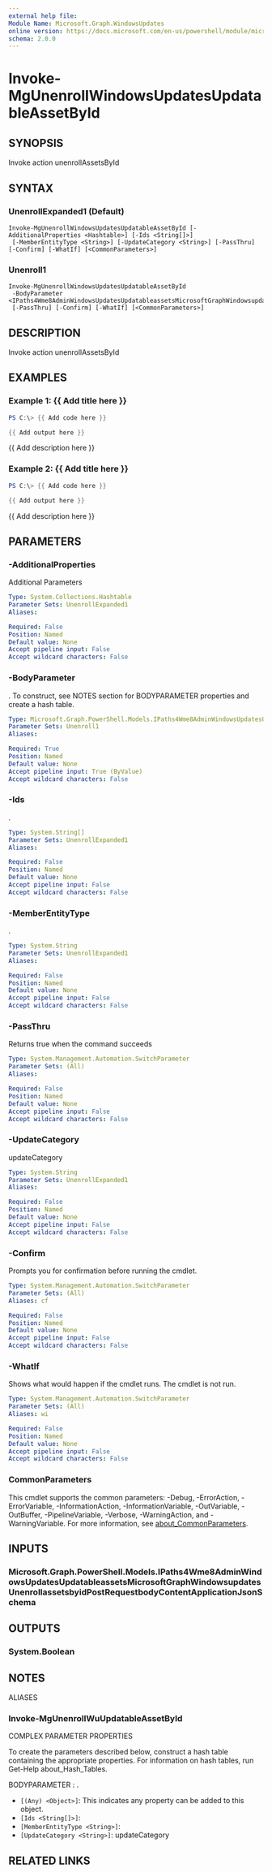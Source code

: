 ```yaml
---
external help file:
Module Name: Microsoft.Graph.WindowsUpdates
online version: https://docs.microsoft.com/en-us/powershell/module/microsoft.graph.windowsupdates/invoke-mgunenrollwindowsupdatesupdatableassetbyid
schema: 2.0.0
---
```


# Invoke-MgUnenrollWindowsUpdatesUpdatableAssetById

## SYNOPSIS
Invoke action unenrollAssetsById

## SYNTAX

### UnenrollExpanded1 (Default)
```
Invoke-MgUnenrollWindowsUpdatesUpdatableAssetById [-AdditionalProperties <Hashtable>] [-Ids <String[]>]
 [-MemberEntityType <String>] [-UpdateCategory <String>] [-PassThru] [-Confirm] [-WhatIf] [<CommonParameters>]
```

### Unenroll1
```
Invoke-MgUnenrollWindowsUpdatesUpdatableAssetById
 -BodyParameter <IPaths4Wme8AdminWindowsUpdatesUpdatableassetsMicrosoftGraphWindowsupdatesUnenrollassetsbyidPostRequestbodyContentApplicationJsonSchema>
 [-PassThru] [-Confirm] [-WhatIf] [<CommonParameters>]
```

## DESCRIPTION
Invoke action unenrollAssetsById

## EXAMPLES

### Example 1: {{ Add title here }}
```powershell
PS C:\> {{ Add code here }}

{{ Add output here }}
```

{{ Add description here }}

### Example 2: {{ Add title here }}
```powershell
PS C:\> {{ Add code here }}

{{ Add output here }}
```

{{ Add description here }}

## PARAMETERS

### -AdditionalProperties
Additional Parameters

```yaml
Type: System.Collections.Hashtable
Parameter Sets: UnenrollExpanded1
Aliases:

Required: False
Position: Named
Default value: None
Accept pipeline input: False
Accept wildcard characters: False
```

### -BodyParameter
.
To construct, see NOTES section for BODYPARAMETER properties and create a hash table.

```yaml
Type: Microsoft.Graph.PowerShell.Models.IPaths4Wme8AdminWindowsUpdatesUpdatableassetsMicrosoftGraphWindowsupdatesUnenrollassetsbyidPostRequestbodyContentApplicationJsonSchema
Parameter Sets: Unenroll1
Aliases:

Required: True
Position: Named
Default value: None
Accept pipeline input: True (ByValue)
Accept wildcard characters: False
```

### -Ids
.

```yaml
Type: System.String[]
Parameter Sets: UnenrollExpanded1
Aliases:

Required: False
Position: Named
Default value: None
Accept pipeline input: False
Accept wildcard characters: False
```

### -MemberEntityType
.

```yaml
Type: System.String
Parameter Sets: UnenrollExpanded1
Aliases:

Required: False
Position: Named
Default value: None
Accept pipeline input: False
Accept wildcard characters: False
```

### -PassThru
Returns true when the command succeeds

```yaml
Type: System.Management.Automation.SwitchParameter
Parameter Sets: (All)
Aliases:

Required: False
Position: Named
Default value: None
Accept pipeline input: False
Accept wildcard characters: False
```

### -UpdateCategory
updateCategory

```yaml
Type: System.String
Parameter Sets: UnenrollExpanded1
Aliases:

Required: False
Position: Named
Default value: None
Accept pipeline input: False
Accept wildcard characters: False
```

### -Confirm
Prompts you for confirmation before running the cmdlet.

```yaml
Type: System.Management.Automation.SwitchParameter
Parameter Sets: (All)
Aliases: cf

Required: False
Position: Named
Default value: None
Accept pipeline input: False
Accept wildcard characters: False
```

### -WhatIf
Shows what would happen if the cmdlet runs.
The cmdlet is not run.

```yaml
Type: System.Management.Automation.SwitchParameter
Parameter Sets: (All)
Aliases: wi

Required: False
Position: Named
Default value: None
Accept pipeline input: False
Accept wildcard characters: False
```

### CommonParameters
This cmdlet supports the common parameters: -Debug, -ErrorAction, -ErrorVariable, -InformationAction, -InformationVariable, -OutVariable, -OutBuffer, -PipelineVariable, -Verbose, -WarningAction, and -WarningVariable. For more information, see [about_CommonParameters](http://go.microsoft.com/fwlink/?LinkID=113216).

## INPUTS

### Microsoft.Graph.PowerShell.Models.IPaths4Wme8AdminWindowsUpdatesUpdatableassetsMicrosoftGraphWindowsupdatesUnenrollassetsbyidPostRequestbodyContentApplicationJsonSchema

## OUTPUTS

### System.Boolean

## NOTES

ALIASES

### Invoke-MgUnenrollWuUpdatableAssetById

COMPLEX PARAMETER PROPERTIES

To create the parameters described below, construct a hash table containing the appropriate properties. For information on hash tables, run Get-Help about_Hash_Tables.


BODYPARAMETER <IPaths4Wme8AdminWindowsUpdatesUpdatableassetsMicrosoftGraphWindowsupdatesUnenrollassetsbyidPostRequestbodyContentApplicationJsonSchema>: .
  - `[(Any) <Object>]`: This indicates any property can be added to this object.
  - `[Ids <String[]>]`: 
  - `[MemberEntityType <String>]`: 
  - `[UpdateCategory <String>]`: updateCategory

## RELATED LINKS

